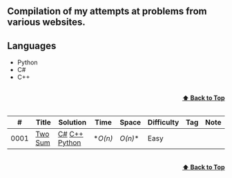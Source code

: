 ## Compilation of my attempts at problems from various websites.

## Languages
* Python
* C#
* C++

<br/>
<div align="right">
    <b><a href="#algorithms">⬆️ Back to Top</a></b>
</div>
<br/>

|  #  | Title           |  Solution       |  Time           | Space           | Difficulty    | Tag          | Note| 
|-----|---------------- | --------------- | --------------- | --------------- | ------------- |--------------|-----|
0001| [Two Sum](https://leetcode.com/problems/two-sum/) | [C#](./C#/question1.cs) [C++](./C++/question1.cpp) [Python](./Python/question1.py)  | *_O(n)_ |  _O(n)_* | Easy         || |




<br/>
<div align="right">
    <b><a href="#algorithms">⬆️ Back to Top</a></b>
</div>
<br/>
